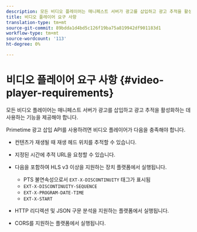 ```yaml
---
description: 모든 비디오 플레이어는 매니페스트 서버가 광고를 삽입하고 광고 추적을 활성화하는 데 사용하는 기능을 제공해야 합니다.
title: 비디오 플레이어 요구 사항
translation-type: tm+mt
source-git-commit: 89bdda1d4bd5c126f19ba75a819942df901183d1
workflow-type: tm+mt
source-wordcount: '113'
ht-degree: 0%

---
```



# 비디오 플레이어 요구 사항 {#video-player-requirements}

모든 비디오 플레이어는 매니페스트 서버가 광고를 삽입하고 광고 추적을 활성화하는 데 사용하는 기능을 제공해야 합니다.

Primetime 광고 삽입 API를 사용하려면 비디오 플레이어가 다음을 충족해야 합니다.

* 컨텐츠가 재생될 때 재생 헤드 위치를 추적할 수 있습니다.
* 지정된 시간에 추적 URL을 요청할 수 있습니다.
* 다음을 포함하여 HLS v3 이상을 지원하는 장치 플랫폼에서 실행됩니다.

   * PTS 불연속성으로서 `EXT-X-DISCONTINUITY` 태그가 표시됨
   * `EXT-X-DISCONTINUITY-SEQUENCE`
   * `EXT-X-PROGRAM-DATE-TIME`
   * `EXT-X-START`

* HTTP 리디렉션 및 JSON 구문 분석을 지원하는 플랫폼에서 실행됩니다.
* CORS를 지원하는 플랫폼에서 실행됩니다.